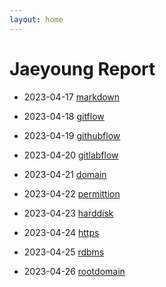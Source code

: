 ```yaml
---
layout: home
---
```


# Jaeyoung Report   

* 2023-04-17 [markdown](markdown)
* 2023-04-18 [gitflow](gitflow)
* 2023-04-19 [githubflow](githubflow)
* 2023-04-20 [gitlabflow](gitlabflow)
* 2023-04-21 [domain](domain)

* 2023-04-22 [permittion](permittion)
* 2023-04-23 [harddisk](harddisk)

* 2023-04-24 [https](https)
* 2023-04-25 [rdbms](rdbms)
* 2023-04-26 [rootdomain](rootdomain)